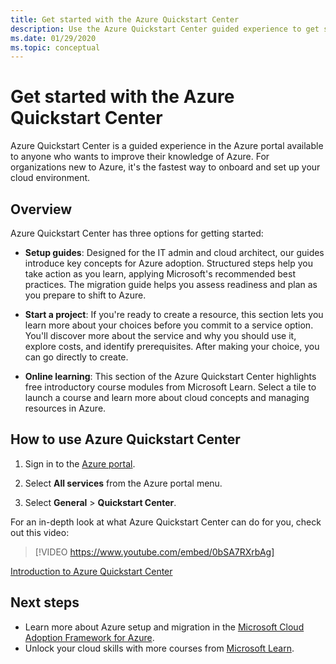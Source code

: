```yaml
---
title: Get started with the Azure Quickstart Center 
description: Use the Azure Quickstart Center guided experience to get started with Azure. Learn to set up, migrate, and innovate.
ms.date: 01/29/2020
ms.topic: conceptual
---
```


# Get started with the Azure Quickstart Center

Azure Quickstart Center is a guided experience in the Azure portal available to anyone who wants to improve their knowledge of Azure. For organizations new to Azure, it's the fastest way to onboard and set up your cloud environment.

## Overview

Azure Quickstart Center has three options for getting started:

* **Setup guides**: Designed for the IT admin and cloud architect, our guides introduce key concepts for Azure adoption. Structured steps help you take action as you learn, applying Microsoft's recommended best practices. The migration guide helps you assess readiness and plan as you prepare to shift to Azure.

* **Start a project**: If you're ready to create a resource, this section lets you learn more about your choices before you commit to a service option. You'll discover more about the service and why you should use it, explore costs, and identify prerequisites. After making your choice, you can go directly to create.

* **Online learning**: This section of the Azure Quickstart Center highlights free introductory course modules from Microsoft Learn. Select a tile to launch a course and learn more about cloud concepts and managing resources in Azure.

## How to use Azure Quickstart Center

1. Sign in to the [Azure portal](https://portal.azure.com).

1. Select **All services** from the Azure portal menu.

1. Select **General** > **Quickstart Center**.

For an in-depth look at what Azure Quickstart Center can do for you, check out this video:
> [!VIDEO https://www.youtube.com/embed/0bSA7RXrbAg]

[Introduction to Azure Quickstart Center](https://www.youtube.com/watch?v=0bSA7RXrbAg)

## Next steps

* Learn more about Azure setup and migration in the [Microsoft Cloud Adoption Framework for Azure](/azure/architecture/cloud-adoption/).
* Unlock your cloud skills with more courses from [Microsoft Learn](/learn/azure/).
